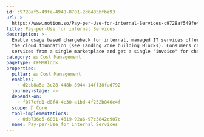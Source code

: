 ```yaml
---
id: c9728af5-49fe-4948-8701-2d6485bfbe93
url: >-
  https://www.notion.so/Pay-per-Use-for-internal-Services-c9728af549fe494887012d6485bfbe93
title: Pay-per-Use for internal Services
description: >-
  Enable usage based chargeback for internal, managed IT services offered via
  the cloud foundation (see Landing Zone building Blocks). Consumers can book
  services from a single marketplace and get a single "invoice" for chargeback. 
category: 💵 Cost Management
pageType: CFMMBlock
properties:
  pillar: 💵 Cost Management
  enables:
    - d2cb8a5e-3e28-448b-8944-14ff38fad792
  journey-stage: ⭐️⭐️
  depends-on:
    - f077cfd1-d8f4-4c30-a1bd-4f252b840e4f
  scope: 🏢 Core
  tool-implementations:
    - 0db736c5-6801-4619-92a6-97c3842c907c
  name: Pay-per-Use for internal Services
---
```


